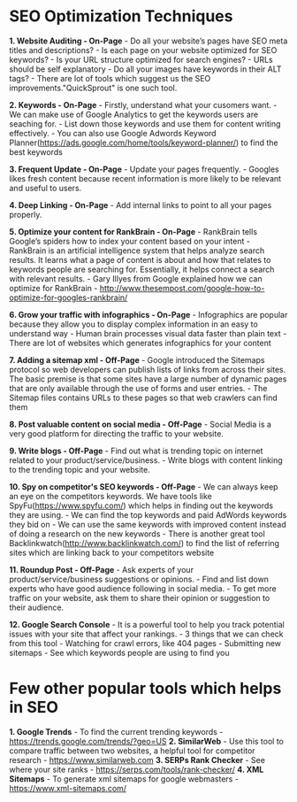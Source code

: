 # SEO Optimization Techniques

**1. Website Auditing - On-Page**
	- Do all your website’s pages have SEO meta titles and descriptions?
	- Is each page on your website optimized for SEO keywords?
	- Is your URL structure optimized for search engines? - URLs should be self explanatory
	- Do all your images have keywords in their ALT tags?
	- There are lot of tools which suggest us the SEO improvements."QuickSprout" is one such tool.

**2. Keywords - On-Page**
	- Firstly, understand what your cusomers want.
	- We can make use of Google Analytics to get the keywords users are seaching for.
	- List down those keywords and use them for content writing effectively.
	- You can also use Google Adwords Keyword Planner(https://ads.google.com/home/tools/keyword-planner/) to find the best keywords

**3. Frequent Update - On-Page**
	- Update your pages frequently.
	- Googles likes fresh content because recent information is more likely to be relevant and useful to users.

**4. Deep Linking - On-Page**
	- Add internal links to point to all your pages properly.


**5. Optimize your content for RankBrain - On-Page**
	- RankBrain tells Google’s spiders how to index your content based on your intent
	- RankBrain is an artificial intelligence system that helps analyze search results. It learns what a page of content is about and how that relates to keywords people are searching for. Essentially, it helps connect a search with relevant results.
	- Gary Illyes from Google explained how we can optimize for RankBrain - http://www.thesempost.com/google-how-to-optimize-for-googles-rankbrain/

**6. Grow your traffic with infographics - On-Page**
	- Infographics are popular because they allow you to display complex information in an easy to understand way
	- Human brain processes visual data faster than plain text
	- There are lot of websites which generates infographics for your content

**7. Adding a sitemap xml - Off-Page**
	- Google introduced the Sitemaps protocol so web developers can publish lists of links from across their sites. The basic premise is that some sites have a large number of dynamic pages that are only available through the use of forms and user entries.
	- The Sitemap files contains URLs to these pages so that web crawlers can find them

**8. Post valuable content on social media - Off-Page**
	- Social Media is a very good platform for directing the traffic to your website.

**9. Write blogs - Off-Page**
	- Find out what is trending topic on internet related to your product/service/business.
	- Write blogs with content linking to the trending topic and your website.

**10. Spy on competitor's SEO keywords - Off-Page**
	- We can always keep an eye on the competitors keywords. We have tools like SpyFu(https://www.spyfu.com/) which helps in finding out the keywords they are using.
	- We can find the top keywords and paid AdWords keywords they bid on
	- We can use the same keywords with improved content instead of doing a research on the new keywords
	- There is another great tool Backlinkwatch(http://www.backlinkwatch.com/) to find the list of referring sites which are linking back to your competitors website

**11. Roundup Post - Off-Page**
	- Ask experts of your product/service/business suggestions or opinions.
	- Find and list down experts who have good audience following in social media.
	- To get more traffic on your website, ask them to share their opinion or suggestion to their audience.

**12. Google Search Console**
	- It is a powerful tool to help you track potential issues with your site that affect your rankings.
	- 3 things that we can check from this tool
		- Watching for crawl errors, like 404 pages
		- Submitting new sitemaps
		- See which keywords people are using to find you


# Few other popular tools which helps in SEO

**1. Google Trends** - To find the current trending keywords - https://trends.google.com/trends/?geo=US
**2. SimilarWeb** - Use this tool to compare traffic between two websites, a helpful tool for competitor research - https://www.similarweb.com
**3. SERPs Rank Checker** - See where your site ranks - https://serps.com/tools/rank-checker/
**4. XML Sitemaps** - To generate xml sitemaps for google webmasters - https://www.xml-sitemaps.com/
